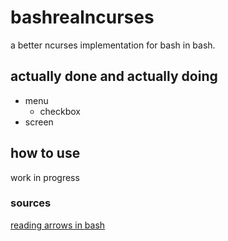# bashrealncurses
a better ncurses implementation for bash in bash.

## actually done and actually doing
* menu
  * checkbox
* screen

## how to use

work in progress

### sources

[reading arrows in bash](https://unix.stackexchange.com/questions/179191/bashscript-to-detect-right-arrow-key-being-pressed)
